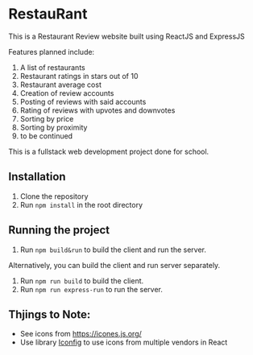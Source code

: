 # RestauRant

This is a Restaurant Review website built using ReactJS and ExpressJS

Features planned include:
1. A list of restaurants
2. Restaurant ratings in stars out of 10
3. Restaurant average cost
4. Creation of review accounts
5. Posting of reviews with said accounts
6. Rating of reviews with upvotes and downvotes
7. Sorting by price
8. Sorting by proximity
9. to be continued

This is a fullstack web development project done for school.

## Installation
1. Clone the repository
2. Run `npm install` in the root directory

## Running the project
1. Run `npm build&run` to build the client and run the server.

Alternatively, you can build the client and run server separately.

1. Run `npm run build` to build the client.
2. Run `npm run express-run` to run the server.


## Thjings to Note:
- See icons from https://icones.js.org/
- Use library [Iconfig](https://docs.iconify.design/icon-components/react/) to use icons from multiple vendors in React
